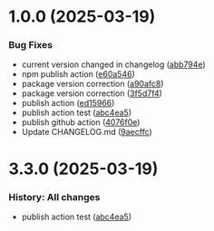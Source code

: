 # 1.0.0 (2025-03-19)


### Bug Fixes

* current version changed in changelog ([abb794e](https://github.com/KarthikAravindR/infinite-canvas/commit/abb794e91e0e0a622578b02d0e913da2fa323101))
* npm publish action ([e60a546](https://github.com/KarthikAravindR/infinite-canvas/commit/e60a546328253235abbbc3be3d3636c4642ab29b))
* package version correction ([a90afc8](https://github.com/KarthikAravindR/infinite-canvas/commit/a90afc825c8bdde16e4ab176f20b07b0adf5ef80))
* package version correction ([3f5d7f4](https://github.com/KarthikAravindR/infinite-canvas/commit/3f5d7f4b5fdddcfb7a78498ac15f67deeca5cfde))
* publish action ([ed15966](https://github.com/KarthikAravindR/infinite-canvas/commit/ed15966248ddf479525db8d0b926c7c13c0b4920))
* publish action test ([abc4ea5](https://github.com/KarthikAravindR/infinite-canvas/commit/abc4ea5b753db068ba6628e6f312e484675187e6))
* publish github action ([4076f0e](https://github.com/KarthikAravindR/infinite-canvas/commit/4076f0e492d28586a6b1f67ae88cae4f22598148))
* Update CHANGELOG.md ([9aecffc](https://github.com/KarthikAravindR/infinite-canvas/commit/9aecffcb351898a4f6edbcc2118499ba5580e2ad))

# 3.3.0 (2025-03-19)

### History: All changes

- publish action test ([abc4ea5](https://github.com/KarthikAravindR/infinite-canvas/commit/abc4ea5b753db068ba6628e6f312e484675187e6))
